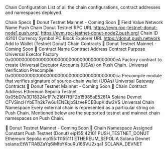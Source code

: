 Chain Configuration
List of all the chain configurations, contract addresses and namespaces deployed.

Chain Specs
🍩 Donut Testnet
Mainnet - Coming Soon 🚀
Field	Value
Network Name	Push Chain Donut Testnet
RPC URL	https://evm.rpc-testnet-donut-node1.push.org/, https://evm.rpc-testnet-donut-node2.push.org/
Chain ID	42101
Currency Symbol	PC
Block Explorer URL	https://donut.push.network
Add to Wallet (Testnet Donut)
Chain Contracts
🍩 Donut Testnet
Mainnet - Coming Soon 🚀
Contract Name	Contract Address	Contract Purpose
Universal Exector Factory	0x00000000000000000000000000000000000000eA	Factory contract to create Universal Executor Accounts (UEAs) on Push Chain.
Universal Verification Precompile	0x00000000000000000000000000000000000000ca	Precompile module that verifies signature of source-chain wallet (UOAs)
Universal Gateway Contracts
🍩 Donut Testnet
Mainnet - Coming Soon 🚀
Chain	Contract Address
Ethereum Sepolia Testnet	0x05bD7a3D18324c1F7e216f7fBF2b15985aE5281A
Solana Devnet	CFVSincHYbETh2k7w6u1ENEkjbSLtveRCEBupKidw2VS
Universal Chain Namespace
Every external chain is represented as a particular string on Push Chain. Mentioned below are the supported testnet and mainnet chain namespaces on Push Chain.

🍩 Donut Testnet
Mainnet - Coming Soon 🚀
Chain	Namespace	Assigned Constant
Push Testnet (Donut)	eip155:42101	PUSH_TESTNET_DONUT
Ethereum Sepolia	eip155:11155111	ETHEREUM_SEPOLIA
Solana Devnet	solana:EtWTRABZaYq6iMfeYKouRu166VU2xqa1	SOLANA_DEVNET